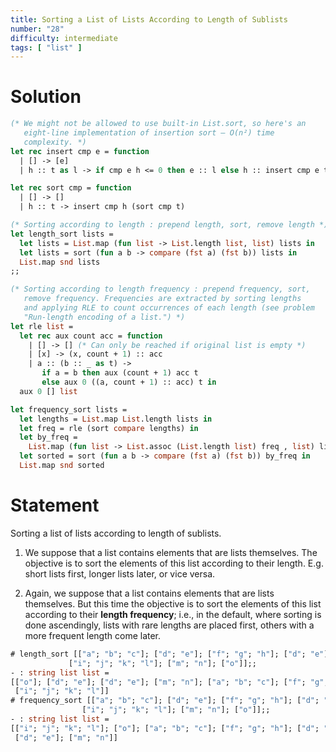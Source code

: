 ```yaml
---
title: Sorting a List of Lists According to Length of Sublists
number: "28"
difficulty: intermediate
tags: [ "list" ]
---
```


# Solution

```ocaml
(* We might not be allowed to use built-in List.sort, so here's an
   eight-line implementation of insertion sort — O(n²) time
   complexity. *)
let rec insert cmp e = function
  | [] -> [e]
  | h :: t as l -> if cmp e h <= 0 then e :: l else h :: insert cmp e t

let rec sort cmp = function
  | [] -> []
  | h :: t -> insert cmp h (sort cmp t)

(* Sorting according to length : prepend length, sort, remove length *)
let length_sort lists =
  let lists = List.map (fun list -> List.length list, list) lists in
  let lists = sort (fun a b -> compare (fst a) (fst b)) lists in
  List.map snd lists
;;

(* Sorting according to length frequency : prepend frequency, sort,
   remove frequency. Frequencies are extracted by sorting lengths
   and applying RLE to count occurrences of each length (see problem
   "Run-length encoding of a list.") *)
let rle list =
  let rec aux count acc = function
    | [] -> [] (* Can only be reached if original list is empty *)
    | [x] -> (x, count + 1) :: acc
    | a :: (b :: _ as t) ->
       if a = b then aux (count + 1) acc t
       else aux 0 ((a, count + 1) :: acc) t in
  aux 0 [] list

let frequency_sort lists =
  let lengths = List.map List.length lists in
  let freq = rle (sort compare lengths) in
  let by_freq =
    List.map (fun list -> List.assoc (List.length list) freq , list) lists in
  let sorted = sort (fun a b -> compare (fst a) (fst b)) by_freq in
  List.map snd sorted
```

# Statement

Sorting a list of lists according to length of sublists.

1. We suppose that a list contains elements that are lists themselves.
The objective is to sort the elements of this list according to their
length. E.g. short lists first, longer lists later, or vice versa.

2. Again, we suppose that a list contains elements that are lists
themselves. But this time the objective is to sort the elements of this
list according to their **length frequency**; i.e., in the default,
where sorting is done ascendingly, lists with rare lengths are placed
first, others with a more frequent length come later.

```ocaml
# length_sort [["a"; "b"; "c"]; ["d"; "e"]; ["f"; "g"; "h"]; ["d"; "e"];
             ["i"; "j"; "k"; "l"]; ["m"; "n"]; ["o"]];;
- : string list list =
[["o"]; ["d"; "e"]; ["d"; "e"]; ["m"; "n"]; ["a"; "b"; "c"]; ["f"; "g"; "h"];
 ["i"; "j"; "k"; "l"]]
# frequency_sort [["a"; "b"; "c"]; ["d"; "e"]; ["f"; "g"; "h"]; ["d"; "e"];
                ["i"; "j"; "k"; "l"]; ["m"; "n"]; ["o"]];;
- : string list list =
[["i"; "j"; "k"; "l"]; ["o"]; ["a"; "b"; "c"]; ["f"; "g"; "h"]; ["d"; "e"];
 ["d"; "e"]; ["m"; "n"]]
```
